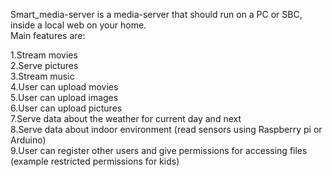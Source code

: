 Smart_media-server is a media-server that should run on a PC or SBC, inside a local web on your home.  
Main features are:  
  
1.Stream movies  
2.Serve pictures  
3.Stream music  
4.User can upload movies  
5.User can upload images  
6.User can upload pictures  
7.Serve data about the weather for current day and next  
8.Serve data about indoor environment (read sensors using Raspberry pi or Arduino)  
9.User can register other users and give permissions for accessing files (example restricted permissions for kids)  
 
